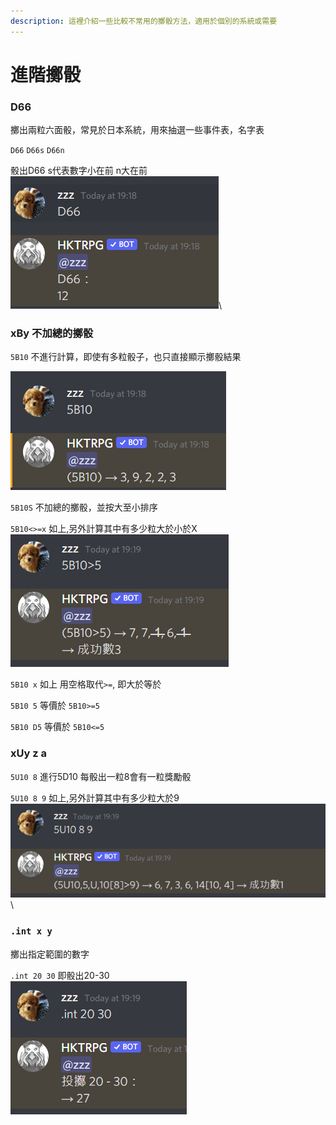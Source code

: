 ```yaml
---
description: 這裡介紹一些比較不常用的擲骰方法，適用於個別的系統或需要
---
```


# 進階擲骰

### D66

擲出兩粒六面骰，常見於日本系統，用來抽選一些事件表，名字表

`D66` `D66s` `D66n`&#x20;

骰出D66 s代表數字小在前 n大在前\
![](<../../.gitbook/assets/image (30).png>)\


### xBy 不加總的擲骰

`5B10` 不進行計算，即使有多粒骰子，也只直接顯示擲骰結果

![](<../../.gitbook/assets/image (43) (1).png>)

`5B10S` 不加總的擲骰，並按大至小排序

`5B10<>=x` 如上,另外計算其中有多少粒大於小於X\
![](<../../.gitbook/assets/image (1).png>)

`5B10 x` 如上 用空格取代`>=`, 即大於等於

`5B10 5` 等價於 `5B10>=5`　&#x20;

`5B10 D5` 等價於 `5B10<=5`

### xUy z a

`5U10 8` 進行5D10 每骰出一粒8會有一粒獎勵骰

`5U10 8 9` 如上,另外計算其中有多少粒大於9\
![](<../../.gitbook/assets/image (24).png>)\


### `.int x y`

擲出指定範圍的數字

`.int 20 30` 即骰出20-30\
![](<../../.gitbook/assets/image (28) (1).png>)
